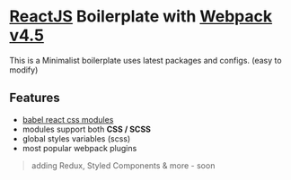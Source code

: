 # [ReactJS](https://github.com/reactjs) Boilerplate with [Webpack v4.5](https://github.com/webpack/webpack "version 4.5")

This is a Minimalist boilerplate uses latest packages and configs. (easy to modify)

## Features

* [babel react css modules](https://github.com/gajus/babel-plugin-react-css-modules)
* modules support both __CSS / SCSS__
* global styles variables (scss)
* most popular webpack plugins

> adding Redux, Styled Components & more - soon


